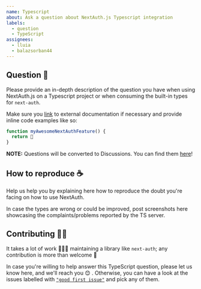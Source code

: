 ```yaml
---
name: Typescript
about: Ask a question about NextAuth.js Typescript integration
labels:
  - question
  - TypeScript
assignees:
  - lluia
  - balazsorban44
---
```


## Question 💬

Please provide an in-depth description of the question you have when using NextAuth.js on a Typescript project or when consuming the built-in types for `next-auth`.

Make sure you [link]() to external documentation if necessary and provide inline code examples like so:

```js
function myAwesomeNextAuthFeature() {
  return 💚
}
```

**NOTE:** Questions will be converted to Discussions. You can find them [here](https://github.com/nextauthjs/next-auth/discussions)!

## How to reproduce ☕️

Help us help you by explaining here how to reproduce the doubt you're facing on how to use NextAuth.

In case the types are wrong or could be improved, post screenshots here showcasing the complaints/problems reported by the TS server.

## Contributing 🙌🏽

It takes a lot of work 🏋🏻‍♀️ maintaining a library like `next-auth`; any contribution is more than welcome 💚

In case you're willing to help answer this TypeScript question, please let us know here, and we'll reach you 😊 . Otherwise, you can have a look at the issues labelled with [`"good first issue"`](https://github.com/nextauthjs/next-auth/issues?q=is%3Aissue+is%3Aopen+label%3A%22good+first+issue%22) and pick any of them.
